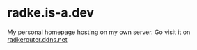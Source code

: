 # radke.is-a.dev
My personal homepage hosting on my own server. Go visit it on <a href="https://radkerouter.ddns.net">radkerouter.ddns.net</a>
